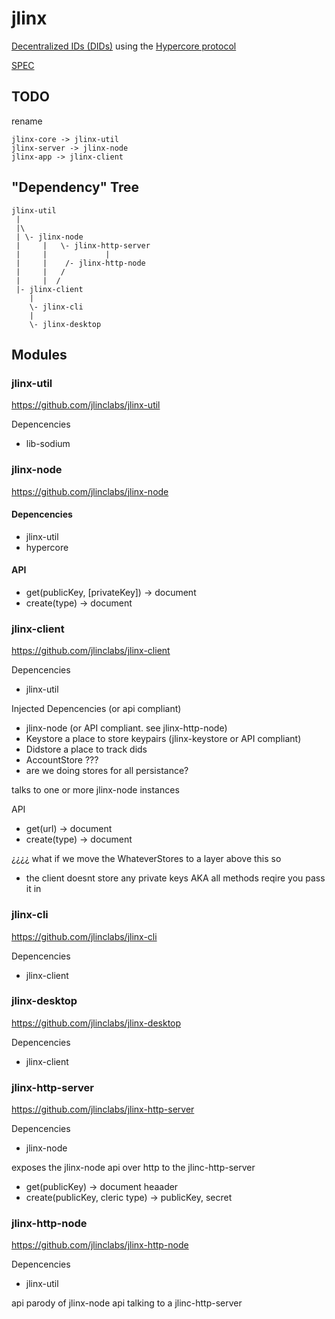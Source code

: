 # jlinx

[Decentralized IDs (DIDs)](https://w3c.github.io/did-core/) 
using the 
[Hypercore protocol](https://hypercore-protocol.org)

[SPEC](./SPEC.md)


## TODO

rename 
```
jlinx-core -> jlinx-util
jlinx-server -> jlinx-node
jlinx-app -> jlinx-client
```

## "Dependency" Tree

```
jlinx-util
 |
 |\
 | \- jlinx-node
 |     |   \- jlinx-http-server
 |     |             |
 |     |    /- jlinx-http-node
 |     |   /
 |     |  /
 |- jlinx-client
    |
    \- jlinx-cli
    |
    \- jlinx-desktop
```
## Modules

### jlinx-util

https://github.com/jlinclabs/jlinx-util

Depencencies
- lib-sodium



### jlinx-node

https://github.com/jlinclabs/jlinx-node

#### Depencencies
- jlinx-util
- hypercore

#### API

- get(publicKey, [privateKey]) -> document
- create(type) -> document

### jlinx-client

https://github.com/jlinclabs/jlinx-client

Depencencies
- jlinx-util

Injected Depencencies (or api compliant)
- jlinx-node (or API compliant. see jlinx-http-node)
- Keystore a place to store keypairs (jlinx-keystore or API compliant)
- Didstore a place to track dids
- AccountStore ???
- are we doing stores for all persistance?

talks to one or more jlinx-node instances

API
- get(url) -> document
- create(type) -> document

¿¿¿¿ what if we move the WhateverStores to a layer above this so
  - the client doesnt store any private keys AKA all methods reqire you pass it in


### jlinx-cli

https://github.com/jlinclabs/jlinx-cli

Depencencies
- jlinx-client

### jlinx-desktop

https://github.com/jlinclabs/jlinx-desktop

Depencencies
- jlinx-client




### jlinx-http-server

https://github.com/jlinclabs/jlinx-http-server

Depencencies
- jlinx-node

exposes the jlinx-node api over http to the jlinc-http-server

- get(publicKey) -> document heaader
- create(publicKey, cleric type) -> publicKey, secret

### jlinx-http-node

https://github.com/jlinclabs/jlinx-http-node

Depencencies
- jlinx-util

api parody of jlinx-node api talking to a jlinc-http-server




